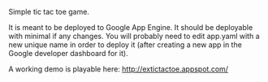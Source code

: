 Simple tic tac toe game.

It is meant to be deployed to Google App Engine. It should be deployable with minimal if any changes. You will probably need to edit app.yaml with a new unique name in order to deploy it (after creating a new app in the Google developer dashboard for it).

A working demo is playable here: http://extictactoe.appspot.com/

